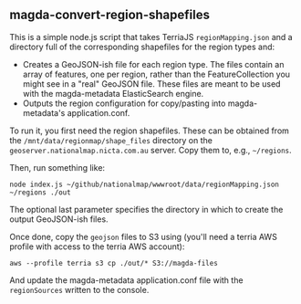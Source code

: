 ## magda-convert-region-shapefiles

This is a simple node.js script that takes TerriaJS `regionMapping.json` and a directory full of the corresponding shapefiles for the region types and:

* Creates a GeoJSON-ish file for each region type.  The files contain an array of features, one per region, rather than the FeatureCollection you might see in a "real" GeoJSON file.  These files are meant to be used with the magda-metadata ElasticSearch engine.
* Outputs the region configuration for copy/pasting into magda-metadata's application.conf.

To run it, you first need the region shapefiles.  These can be obtained from the `/mnt/data/regionmap/shape_files` directory on the `geoserver.nationalmap.nicta.com.au` server.  Copy them to, e.g., `~/regions`.

Then, run something like:

```
node index.js ~/github/nationalmap/wwwroot/data/regionMapping.json ~/regions ./out
```

The optional last parameter specifies the directory in which to create the output GeoJSON-ish files.

Once done, copy the `geojson` files to S3 using (you'll need a terria AWS profile with access to the terria AWS account):

```
aws --profile terria s3 cp ./out/* S3://magda-files
```

And update the magda-metadata application.conf file with the `regionSources` written to the console.

